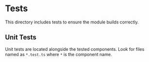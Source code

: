 # Tests

This directory includes tests to ensure the module builds correctly.

## Unit Tests

Unit tests are located alongside the tested components. Look for files named as `*.test.ts` where `*` is the component name.